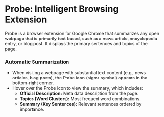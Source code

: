 # Probe: Intelligent Browsing Extension 

Probe is a browser extension for Google Chrome that summarizes any open webpage that is primarily text-based, such as a news article, encyclopedia entry, or blog post. It displays the primary sentences and topics of the page.

### Automatic Summarization
- When visiting a webpage with substantial text content (e.g., news articles, blog posts), the Probe icon (sigma symbol) appears in the bottom-right corner.
- Hover over the Probe icon to view the summary, which includes:
  - **Official Description:** Meta data description from the page.
  - **Topics (Word Clusters):** Most frequent word combinations.
  - **Summary (Key Sentences):** Relevant sentences ordered by importance.

